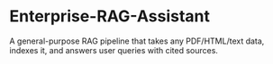 # Enterprise-RAG-Assistant
A general-purpose RAG pipeline that takes any PDF/HTML/text data, indexes it, and answers user queries with cited sources.
